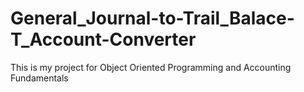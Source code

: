# General_Journal-to-Trail_Balace-T_Account-Converter
This is my project for Object Oriented Programming and Accounting Fundamentals
